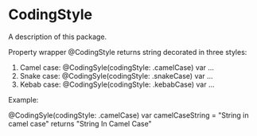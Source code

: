 # CodingStyle

A description of this package.

Property wrapper @CodingStyle returns string decorated in three styles:
1. Camel case: @CodingSyle(codingStyle: .camelCase) var ...
2. Snake case: @CodingSyle(codingStyle: .snakeCase) var ...
3. Kebab case: @CodingSyle(codingStyle: .kebabCase) var ...

Example:

@CodingSyle(codingStyle: .camelCase) var camelCaseString = "String in camel case"
returns "String In Camel Case"
